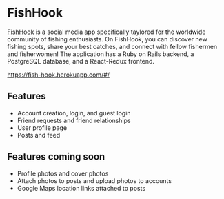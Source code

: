 # FishHook

[FishHook](https://www.google.com) is a social media app specifically taylored for the worldwide community of fishing enthusiasts. On FishHook, you can discover new fishing spots, share your best catches, and connect with fellow fishermen and fisherwomen! The application has a Ruby on Rails backend, a PostgreSQL database, and a React-Redux frontend.

https://fish-hook.herokuapp.com/#/

## Features
* Account creation, login, and guest login
* Friend requests and friend relationships
* User profile page
* Posts and feed

## Features coming soon
* Profile photos and cover photos
* Attach photos to posts and upload photos to accounts
* Google Maps location links attached to posts
